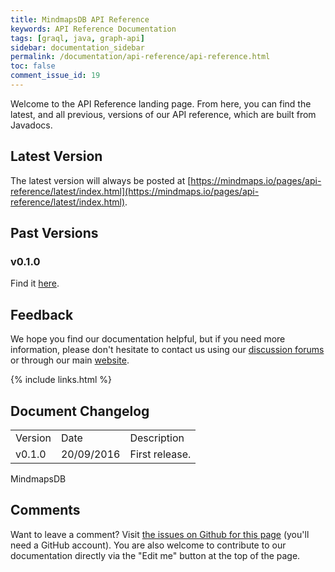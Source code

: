 ```yaml
---
title: MindmapsDB API Reference
keywords: API Reference Documentation
tags: [graql, java, graph-api]
sidebar: documentation_sidebar
permalink: /documentation/api-reference/api-reference.html
toc: false
comment_issue_id: 19
---
```


Welcome to the API Reference landing page. From here, you can find the latest, and all previous, versions of our API reference, which are built from Javadocs.

## Latest Version
The latest version will always be posted at [https://mindmaps.io/pages/api-reference/latest/index.html](https://mindmaps.io/pages/api-reference/latest/index.html).

## Past Versions

### v0.1.0
Find it [here](https://mindmaps.io/pages/api-reference/v0.1.0/index.html).

## Feedback
We hope you find our documentation helpful, but if you need more information, please don't hesitate to contact us using our [discussion forums](http://discuss.mindmaps.io) or through our main [website](http://www.mindmaps.io). 

{% include links.html %}

## Document Changelog  


<table>
    <tr>
        <td>Version</td>
        <td>Date</td>
        <td>Description</td>        
    </tr>
        <tr>
        <td>v0.1.0</td>
        <td>20/09/2016</td>
        <td>First release.</td>        
    </tr>

</table>MindmapsDB 

## Comments
Want to leave a comment? Visit <a href="https://github.com/mindmapsdb/docs/issues/19" target="_blank">the issues on Github for this page</a> (you'll need a GitHub account). You are also welcome to contribute to our documentation directly via the "Edit me" button at the top of the page.